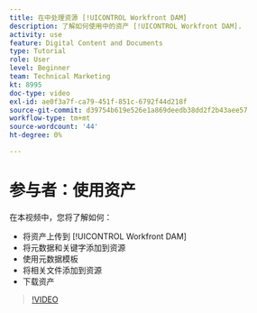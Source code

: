 ```yaml
---
title: 在中处理资源 [!UICONTROL Workfront DAM]
description: 了解如何使用中的资产 [!UICONTROL Workfront DAM].
activity: use
feature: Digital Content and Documents
type: Tutorial
role: User
level: Beginner
team: Technical Marketing
kt: 8995
doc-type: video
exl-id: ae0f3a7f-ca79-451f-851c-6792f44d218f
source-git-commit: d39754b619e526e1a869deedb38dd2f2b43aee57
workflow-type: tm+mt
source-wordcount: '44'
ht-degree: 0%

---
```


# 参与者：使用资产

在本视频中，您将了解如何：

* 将资产上传到 [!UICONTROL Workfront DAM]
* 将元数据和关键字添加到资源
* 使用元数据模板
* 将相关文件添加到资源
* 下载资产

>[!VIDEO](https://video.tv.adobe.com/v/335255/?quality=12)
